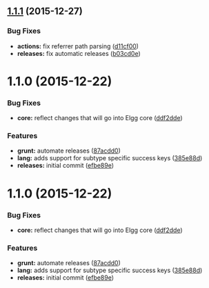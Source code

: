 <a name="1.1.1"></a>
## [1.1.1](https://github.com/hypeJunction/Elgg-actions_delete/compare/1.1.0...v1.1.1) (2015-12-27)


### Bug Fixes

* **actions:** fix referrer path parsing ([d11cf00](https://github.com/hypeJunction/Elgg-actions_delete/commit/d11cf00))
* **releases:** fix automatic releases ([b03cd0e](https://github.com/hypeJunction/Elgg-actions_delete/commit/b03cd0e))



<a name="1.1.0"></a>
# 1.1.0 (2015-12-22)


### Bug Fixes

* **core:** reflect changes that will go into Elgg core ([ddf2dde](https://github.com/hypeJunction/Elgg-actions_delete/commit/ddf2dde))

### Features

* **grunt:** automate releases ([87acdd0](https://github.com/hypeJunction/Elgg-actions_delete/commit/87acdd0))
* **lang:** adds support for subtype specific success keys ([385e88d](https://github.com/hypeJunction/Elgg-actions_delete/commit/385e88d))
* **releases:** initial commit ([efbe89e](https://github.com/hypeJunction/Elgg-actions_delete/commit/efbe89e))



<a name="1.1.0"></a>
# 1.1.0 (2015-12-22)


### Bug Fixes

* **core:** reflect changes that will go into Elgg core ([ddf2dde](https://github.com/hypeJunction/Elgg-actions_delete/commit/ddf2dde))

### Features

* **grunt:** automate releases ([87acdd0](https://github.com/hypeJunction/Elgg-actions_delete/commit/87acdd0))
* **lang:** adds support for subtype specific success keys ([385e88d](https://github.com/hypeJunction/Elgg-actions_delete/commit/385e88d))
* **releases:** initial commit ([efbe89e](https://github.com/hypeJunction/Elgg-actions_delete/commit/efbe89e))



